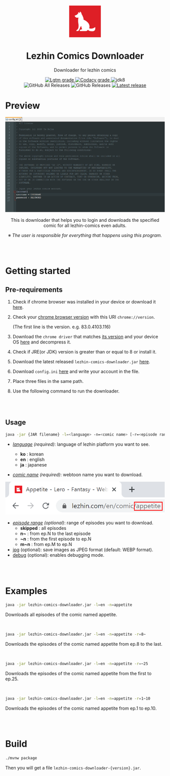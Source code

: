 <p align="center">
    <img alt="Lezhin Comics Downloader" src="./src/main/resources/assets/lezhin-comics-downloader-logo.png" width="20%">
</p>

<h1 align="center">Lezhin Comics Downloader</h1>

<p align="center">Downloader for lezhin comics</p>

<p align="center">
    <a href="https://lgtm.com/projects/g/ImSejin/lezhin-comics-downloader/context:java">
        <img alt="Lgtm grade" src="https://img.shields.io/lgtm/grade/java/github/ImSejin/lezhin-comics-downloader.svg?logo=&logoWidth=&label=lgtm%3A%20code%20quality&&style=flat-square"/>
    </a>
    <a href="https://app.codacy.com/gh/ImSejin/lezhin-comics-downloader/dashboard">
        <img alt="Codacy grade" src="https://img.shields.io/codacy/grade/1a2400c31a8346ddbf108fb3ac78f481?label=codacy%3A%20code%20quality&style=flat-square">
    </a>
    <img alt="jdk8" src="https://img.shields.io/badge/jdk-8-orange?style=flat-square">
    <br/>
    <img alt="GitHub All Releases" src="https://img.shields.io/github/downloads/imsejin/lezhin-comics-downloader/total?style=flat-square">
    <img alt="GitHub Releases" src="https://img.shields.io/github/downloads/imsejin/lezhin-comics-downloader/latest/total?style=flat-square">
    <a href="https://github.com/ImSejin/lezhin-comics-downloader/releases/latest">
        <img alt="Latest release" src="https://img.shields.io/github/v/release/ImSejin/lezhin-comics-downloader?color=orange&style=flat-square">
    </a>
</p>

# Preview

<img alt="preview" src="./src/main/resources/assets/preview.gif">

<p align="center">This is downloader that helps you to login and downloads the specified comic for all lezhin-comics even adults.</p>
<p align="center">※ <i>The user is responsible for everything that happens using this program.</i></p>
<br><br>

# Getting started

## Pre-requirements

1. Check if chrome browser was installed in your device or download it [here](https://www.google.com/chrome).

2. Check your <ins>chrome browser version</ins> with this URI `chrome://version`.

   (The first line is the version. e.g. 83.0.4103.116)

3. Download the `chrome driver` that matches <ins>its version</ins> and your device OS [here](https://chromedriver.chromium.org/downloads) and decompress it.

4. Check if JRE(or JDK) version is greater than or equal to 8 or install it.

5. Download the latest released `lezhin-comics-downloader.jar` [here](https://github.com/ImSejin/lezhin-comics-downloader/releases).

6. Download `config.ini` [here](https://raw.githubusercontent.com/ImSejin/lezhin-comics-downloader/master/config.ini) and write your account in the file.

7. Place three files in the same path.

8. Use the following command to run the downloader.

<br><br>

## Usage

```bash
java -jar {JAR filename} -l=<language> -n=<comic name> [-r=<episode range> -j -d]
```

- *<ins>language</ins> (required)*: language of lezhin platform you want to see.
  
  - **ko** : korean
  - **en** : english
  - **ja** : japanese
  
- *<ins>comic name</ins> (required)*: webtoon name you want to download.

<p>
    <img alt="comic name" src="./src/main/resources/assets/comic-name.png">
</p>

- *<ins>episode range</ins> (optional)*: range of episodes you want to download.
  - __skipped__ : all episodes
  - __n~__ : from ep.N to the last episode
  - __~n__ : from the first episode to ep.N
  - __m~n__ : from ep.M to ep.N
- <ins>jpg</ins> (optional): save images as JPEG format (default: WEBP format).
- <ins>debug</ins> (optional): enables debugging mode.

<br><br>

# Examples

```bash
java -jar lezhin-comics-downloader.jar -l=en -n=appetite
```

Downloads all episodes of the comic named appetite.

<br>

```bash
java -jar lezhin-comics-downloader.jar -l=en -n=appetite -r=8~
```

Downloads the episodes of the comic named appetite from ep.8 to the last.

<br>

```bash
java -jar lezhin-comics-downloader.jar -l=en -n=appetite -r=~25
```

Downloads the episodes of the comic named appetite from the first to ep.25.

<br>

```bash
java -jar lezhin-comics-downloader.jar -l=en -n=appetite -r=1~10
```

Downloads the episodes of the comic named appetite from ep.1 to ep.10.

<br>

<br>

# Build

```bash
./mvnw package
```

Then you will get a file `lezhin-comics-downloader-{version}.jar`.

